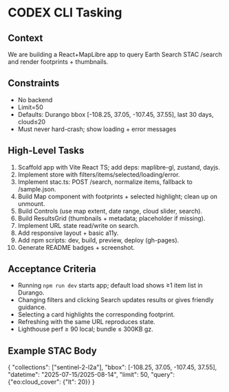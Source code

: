 # CODEX CLI Tasking

## Context
We are building a React+MapLibre app to query Earth Search STAC /search and render footprints + thumbnails.

## Constraints
- No backend
- Limit=50
- Defaults: Durango bbox [-108.25, 37.05, -107.45, 37.55], last 30 days, cloud≤20
- Must never hard-crash; show loading + error messages

## High-Level Tasks
1) Scaffold app with Vite React TS; add deps: maplibre-gl, zustand, dayjs.
2) Implement store with filters/items/selected/loading/error.
3) Implement stac.ts: POST /search, normalize items, fallback to /sample.json.
4) Build Map component with footprints + selected highlight; clean up on unmount.
5) Build Controls (use map extent, date range, cloud slider, search).
6) Build ResultsGrid (thumbnails + metadata; placeholder if missing).
7) Implement URL state read/write on search.
8) Add responsive layout + basic a11y.
9) Add npm scripts: dev, build, preview, deploy (gh-pages).
10) Generate README badges + screenshot.

## Acceptance Criteria
- Running `npm run dev` starts app; default load shows ≥1 item list in Durango.
- Changing filters and clicking Search updates results or gives friendly guidance.
- Selecting a card highlights the corresponding footprint.
- Refreshing with the same URL reproduces state.
- Lighthouse perf ≥ 90 local; bundle ≤ 300KB gz.

## Example STAC Body
{
  "collections": ["sentinel-2-l2a"],
  "bbox": [-108.25, 37.05, -107.45, 37.55],
  "datetime": "2025-07-15/2025-08-14",
  "limit": 50,
  "query": {"eo:cloud_cover": {"lt": 20}}
}
